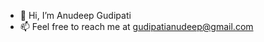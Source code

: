 - 👋 Hi, I’m Anudeep Gudipati
- 📫 Feel free to reach me at gudipatianudeep@gmail.com
<!-- - 🌱 I’m currently learning ...
- 👀 I’m interested in systems design and architecture
- 💞️ I’m looking to collaborate on ... -->
<!---
Alpha80111/Alpha80111 is a ✨ special ✨ repository because its `README.md` (this file) appears on your GitHub profile.
You can click the Preview link to take a look at your changes.
--->

